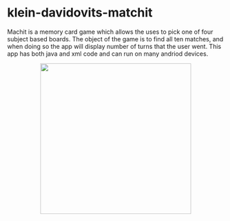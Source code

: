 # klein-davidovits-matchit
Machit is a memory card game which allows the uses to pick one of four subject based boards.
The object of the game is to find all ten matches, and when doing so the app will display number of turns that the user went. 
This app has both java and xml code and can run on many andriod devices. 

<p align="center">
  <img src="Screenshot_2017-01-11-19-27-31.png" width="350"/>
</p>
